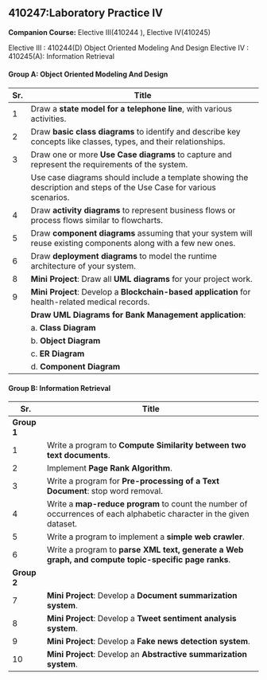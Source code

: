 ## 410247:Laboratory Practice IV

**Companion Course:** Elective III(410244 ), Elective IV(410245)

Elective III :  410244(D) Object Oriented Modeling And Design
Elective IV :  410245(A): Information Retrieval


#### Group A: Object Oriented Modeling And Design
| Sr. | Title                                                                                                        |
|-----|--------------------------------------------------------------------------------------------------------------|
| 1   | Draw a **state model for a telephone line**, with various activities.                                         |
| 2   | Draw **basic class diagrams** to identify and describe key concepts like classes, types, and their relationships.|
| 3   | Draw one or more **Use Case diagrams** to capture and represent the requirements of the system.               |
|     | Use case diagrams should include a template showing the description and steps of the Use Case for various scenarios.|
| 4   | Draw **activity diagrams** to represent business flows or process flows similar to flowcharts.                |
| 5   | Draw **component diagrams** assuming that your system will reuse existing components along with a few new ones.|
| 6   | Draw **deployment diagrams** to model the runtime architecture of your system.                                |                                                                                                            |
| 8   | **Mini Project**: Draw all **UML diagrams** for your project work.                                                   |
| 9   | **Mini Project**: Develop a **Blockchain-based application** for health-related medical records.                      |
|     | **Draw UML Diagrams for Bank Management application**:                                                               |
|     | a. **Class Diagram**                                                                                                 |
|     | b. **Object Diagram**                                                                                                |
|     | c. **ER Diagram**                                                                                                    |
|     | d. **Component Diagram**                                                                                             |



#### Group B: Information Retrieval
| Sr. | Title                                                                                                                  |
|-----|------------------------------------------------------------------------------------------------------------------------|
| **Group 1**                                                                                                                  |
| 1   | Write a program to **Compute Similarity between two text documents**.                                                   |
| 2   | Implement **Page Rank Algorithm**.                                                                                      |
| 3   | Write a program for **Pre-processing of a Text Document**: stop word removal.                                            |
| 4   | Write a **map-reduce program** to count the number of occurrences of each alphabetic character in the given dataset.    |
| 5   | Write a program to implement a **simple web crawler**.                                                                  |
| 6   | Write a program to **parse XML text, generate a Web graph, and compute topic-specific page ranks**.                     |
| **Group 2**                                                                                                                  |
| 7   | **Mini Project**: Develop a **Document summarization system**.                                                          |
| 8   | **Mini Project**: Develop a **Tweet sentiment analysis system**.                                                        |
| 9   | **Mini Project**: Develop a **Fake news detection system**.                                                             |
| 10  | **Mini Project**: Develop an **Abstractive summarization system**.                                                      |
